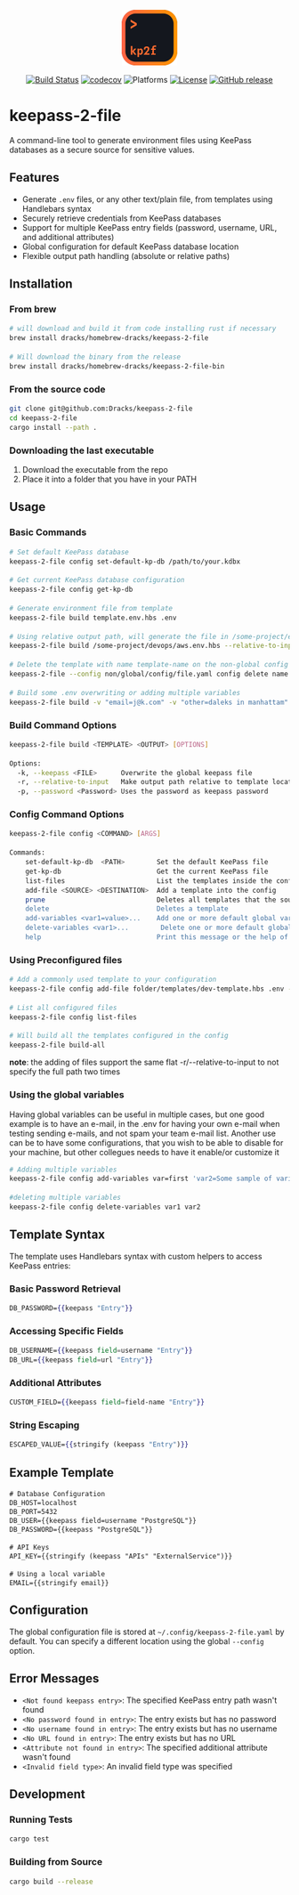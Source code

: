 <p align="center">
  <img src="kp2f.png" width="100" height="100"/>
</p>

<div align="center">

[![Build Status](https://github.com/Dracks/keepass-2-file/actions/workflows/rust.yml/badge.svg?branch=main)](https://github.com/Dracks/keepass-2-file/actions/workflows/rust.yml)
[![codecov](https://codecov.io/gh/Dracks/keepass-2-file/branch/main/graph/badge.svg)](https://codecov.io/gh/Dracks/keepass-2-file)
![Platforms](https://img.shields.io/badge/platforms-Linux%20%7C%20macOS%20%7C%20Windows-333333.svg?style=flat)
[![License](https://img.shields.io/badge/license-GPLv3-blue.svg)](https://www.gnu.org/licenses/gpl-3.0.html)
[![GitHub release](https://img.shields.io/github/v/release/Dracks/keepass-2-file?include_prereleases&label=release)](https://github.com/Dracks/keepass-2-file/releases)

</div>

# keepass-2-file

A command-line tool to generate environment files using KeePass databases as a secure source for sensitive values.

## Features

- Generate `.env` files, or any other text/plain file, from templates using Handlebars syntax
- Securely retrieve credentials from KeePass databases
- Support for multiple KeePass entry fields (password, username, URL, and additional attributes)
- Global configuration for default KeePass database location
- Flexible output path handling (absolute or relative paths)

## Installation

### From brew

```bash
# will download and build it from code installing rust if necessary
brew install dracks/homebrew-dracks/keepass-2-file

# Will download the binary from the release
brew install dracks/homebrew-dracks/keepass-2-file-bin
```

### From the source code

```bash
git clone git@github.com:Dracks/keepass-2-file
cd keepass-2-file
cargo install --path .
```

### Downloading the last executable

1. Download the executable from the repo
2. Place it into a folder that you have in your PATH

## Usage

### Basic Commands

```bash
# Set default KeePass database
keepass-2-file config set-default-kp-db /path/to/your.kdbx

# Get current KeePass database configuration
keepass-2-file config get-kp-db

# Generate environment file from template
keepass-2-file build template.env.hbs .env

# Using relative output path, will generate the file in /some-project/envs/aws.env
keepass-2-file build /some-project/devops/aws.env.hbs --relative-to-input ../envs/aws.env

# Delete the template with name template-name on the non-global config specified
keepass-2-file --config non/global/config/file.yaml config delete name template-name

# Build some .env overwriting or adding multiple variables
keepass-2-file build -v "email=j@k.com" -v "other=daleks in manhattam" file.env.example .env
```

### Build Command Options

```bash
keepass-2-file build <TEMPLATE> <OUTPUT> [OPTIONS]

Options:
  -k, --keepass <FILE>      Overwrite the global keepass file
  -r, --relative-to-input   Make output path relative to template location
  -p, --password <Password> Uses the password as keepass password
```

### Config Command Options

```bash
keepass-2-file config <COMMAND> [ARGS]

Commands:
    set-default-kp-db  <PATH>        Set the default KeePass file
    get-kp-db                        Get the current KeePass file
    list-files                       List the templates inside the configuration
    add-file <SOURCE> <DESTINATION>  Add a template into the config
    prune                            Deletes all templates that the source doesn't exists
    delete                           Deletes a template
    add-variables <var1=value>...    Add one or more default global variables
    delete-variables <var1>...        Delete one or more default global variables
    help                             Print this message or the help of the given subcommand(s)
```

### Using Preconfigured files

```bash
# Add a commonly used template to your configuration
keepass-2-file config add-file folder/templates/dev-template.hbs .env --name dev-template

# List all configured files
keepass-2-file config list-files

# Will build all the templates configured in the config
keepass-2-file build-all
```

**note**: the adding of files support the same flat -r/--relative-to-input to not specify the full path two times

### Using the global variables

Having global variables can be useful in multiple cases, but one good example is to have an e-mail, in the .env for having your own e-mail when testing sending e-mails, and not spam your team e-mail list. Another use can be to have some configurations, that you wish to be able to disable for your machine, but other collegues needs to have it enable/or customize it

```bash
# Adding multiple variables
keepass-2-file config add-variables var=first 'var2=Some sample of variable'

#deleting multiple variables
keepass-2-file config delete-variables var1 var2
```

## Template Syntax

The template uses Handlebars syntax with custom helpers to access KeePass entries:

### Basic Password Retrieval

```handlebars
DB_PASSWORD={{keepass "Entry"}}
```

### Accessing Specific Fields

```handlebars
DB_USERNAME={{keepass field=username "Entry"}}
DB_URL={{keepass field=url "Entry"}}
```

### Additional Attributes

```handlebars
CUSTOM_FIELD={{keepass field=field-name "Entry"}}
```

### String Escaping

```handlebars
ESCAPED_VALUE={{stringify (keepass "Entry")}}
```

## Example Template

```env
# Database Configuration
DB_HOST=localhost
DB_PORT=5432
DB_USER={{keepass field=username "PostgreSQL"}}
DB_PASSWORD={{keepass "PostgreSQL"}}

# API Keys
API_KEY={{stringify (keepass "APIs" "ExternalService")}}

# Using a local variable
EMAIL={{stringify email}}
```

## Configuration

The global configuration file is stored at `~/.config/keepass-2-file.yaml` by default. You can specify a different location using the global `--config` option.

## Error Messages

- `<Not found keepass entry>`: The specified KeePass entry path wasn't found
- `<No password found in entry>`: The entry exists but has no password
- `<No username found in entry>`: The entry exists but has no username
- `<No URL found in entry>`: The entry exists but has no URL
- `<Attribute not found in entry>`: The specified additional attribute wasn't found
- `<Invalid field type>`: An invalid field type was specified

## Development

### Running Tests

```bash
cargo test
```

### Building from Source

```bash
cargo build --release
```
